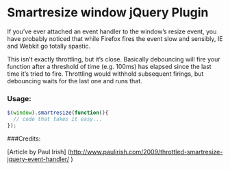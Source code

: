 Smartresize window jQuery Plugin
=========================

If you’ve ever attached an event handler to the window’s resize event, you have probably noticed that while Firefox fires the event slow and sensibly, IE and Webkit go totally spastic.

This isn’t exactly throttling, but it’s close. Basically debouncing will fire your function after a threshold of time (e.g. 100ms) has elapsed since the last time it’s tried to fire. Throttling would withhold subsequent firings, but debouncing waits for the last one and runs that.


### Usage:

```javascript
$(window).smartresize(function(){
  // code that takes it easy...
});
```


###Credits: 


[Article by Paul Irish] (http://www.paulirish.com/2009/throttled-smartresize-jquery-event-handler/ )
